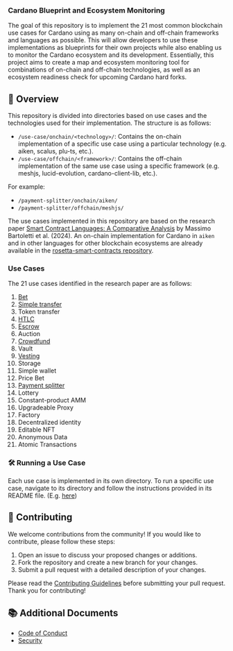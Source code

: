 ### Cardano Blueprint and Ecosystem Monitoring

The goal of this repository is to implement the 21 most common blockchain use cases for Cardano using as many on-chain and off-chain frameworks and languages as possible. This will allow developers to use these implementations as blueprints for their own projects while also enabling us to monitor the Cardano ecosystem and its development. Essentially, this project aims to create a map and ecosystem monitoring tool for combinations of on-chain and off-chain technologies, as well as an ecosystem readiness check for upcoming Cardano hard forks.

## 🎡 Overview

This repository is divided into directories based on use cases and the technologies used for their implementation. The structure is as follows:

- `/use-case/onchain/<technology>/`: Contains the on-chain implementation of a specific use case using a particular technology (e.g. aiken, scalus, plu-ts, etc.).
- `/use-case/offchain/<framework>/`: Contains the off-chain implementation of the same use case using a specific framework (e.g. meshjs, lucid-evolution, cardano-client-lib, etc.).

For example:
- `/payment-splitter/onchain/aiken/`
- `/payment-splitter/offchain/meshjs/`

The use cases implemented in this repository are based on the research paper [Smart Contract Languages: A Comparative Analysis](https://arxiv.org/abs/2404.04129) by Massimo Bartoletti et al. (2024). An on-chain implementation for Cardano in `aiken` and in other languages for other blockchain ecosystems are already available in the [rosetta-smart-contracts repository](https://github.com/blockchain-unica/rosetta-smart-contracts).

### Use Cases

The 21 use cases identified in the research paper are as follows:

1. [Bet](bet/README.md)  
2. [Simple transfer](simple-transfer/README.md)  
3. Token transfer
4. [HTLC](htlc/README.md)  
5. [Escrow](escrow/README.md)  
6. Auction  
7. [Crowdfund](crowdfund/README.md)  
8. Vault  
9. [Vesting](vesting/README.md)  
10. Storage  
11. Simple wallet  
12. Price Bet  
13. [Payment splitter](payment-splitter/README.md)
14. Lottery  
15. Constant-product AMM  
16. Upgradeable Proxy  
17. Factory  
18. Decentralized identity  
19. Editable NFT  
20. Anonymous Data  
21. Atomic Transactions  

### 🛠 Running a Use Case

Each use case is implemented in its own directory. To run a specific use case, navigate to its directory and follow the instructions provided in its README file. (E.g. [here](payment-splitter/README.md))

## 💙 Contributing

We welcome contributions from the community! If you would like to contribute, please follow these steps:

1. Open an issue to discuss your proposed changes or additions.
2. Fork the repository and create a new branch for your changes.
3. Submit a pull request with a detailed description of your changes.

Please read the [Contributing Guidelines](CONTRIBUTING.md) before submitting your pull request. Thank you for contributing!

## 📚 Additional Documents

- [Code of Conduct](CODE_OF_CONDUCT.md)
- [Security](SECURITY.md)